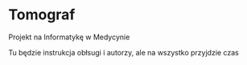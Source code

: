 # Tomograf
Projekt na Informatykę w Medycynie

Tu będzie instrukcja obłsugi i autorzy, ale na wszystko przyjdzie czas
